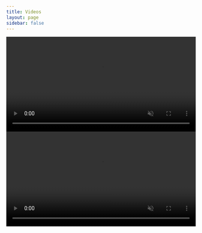 ```yaml
---
title: Videos
layout: page
sidebar: false
---
```


<!-- # {{ $frontmatter.title }} -->

<!-- https://developer.mozilla.org/en-US/docs/Web/HTML/Element/video -->

<video autoplay loop muted disablepictureinpicture disableremoteplayback preload width="100%">
  <source src="https://assets.hdc.ntnu.no/assets/artworks/videos/guiding-lights_1.webm" type="video/webm">
  <!-- <source src="https://assets.hdc.ntnu.no/assets/artworks/videos/guiding-lights_1.mb4" type="video/mp4"> -->
  Your browser does not support the video tag.
</video>

<br />

<video autoplay loop muted disablepictureinpicture disableremoteplayback preload width="100%">
  <source src="https://assets.hdc.ntnu.no/assets/artworks/videos/guiding-lights_2.webm" type="video/webm">
  <!-- <source src="https://assets.hdc.ntnu.no/assets/artworks/videos/guiding-lights_2.mb4" type="video/mp4"> -->
  Your browser does not support the video tag.
</video>
